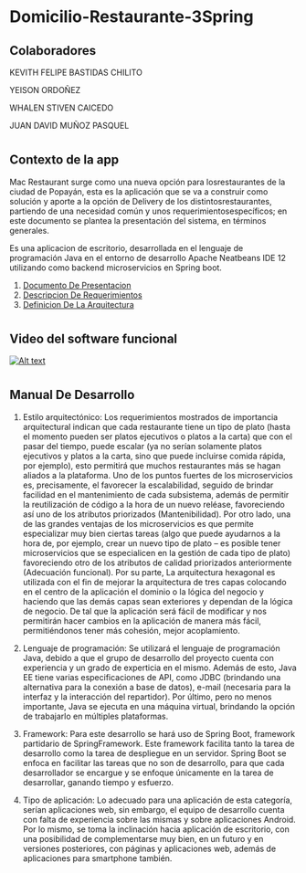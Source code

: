 # Domicilio-Restaurante-3Spring
## Colaboradores

KEVITH FELIPE BASTIDAS CHILITO

YEISON ORDOÑEZ

WHALEN STIVEN CAICEDO

JUAN DAVID MUÑOZ PASQUEL
#

## Contexto de la app

Mac Restaurant surge como una nueva opción para losrestaurantes de la ciudad de
Popayán, esta es la aplicación que se va a construir como solución y aporte a
la opción de Delivery de los distintosrestaurantes, partiendo de una necesidad
común y unos requerimientosespecíficos; en este documento se plantea la
presentación del sistema, en términos generales.

Es una aplicacion de escritorio, desarrollada en el lenguaje de programación Java
en el entorno de desarrollo Apache Neatbeans IDE 12 utilizando como backend
microservicios en Spring boot.

1. [Documento De Presentacion](https://drive.google.com/file/d/11ztUjuVNEuCKLFDDbbKhuJJGnAZrLAZK/view?usp=sharing)
2. [Descripcion De Requerimientos](https://drive.google.com/file/d/1G5MbKziyzrnuAYTUFZdLjj8x8PVeNlrU/view?usp=sharing)
3. [Definicion De La Arquitectura](https://drive.google.com/file/d/1zyhaZ5ZKF5dCqTpysxy1SGf_9DRNLR7H/view?usp=sharing)
#

## Video del software funcional

[![Alt text](https://img.youtube.com/vi/lpYUCsV-dDo/0.jpg)](https://www.youtube.com/watch?v=lpYUCsV-dDo)

#

## Manual De Desarrollo

1. Estilo arquitectónico: Los requerimientos mostrados de importancia arquitectural indican que cada restaurante tiene un tipo de plato 
(hasta el momento pueden ser platos ejecutivos o platos a la carta) que con el pasar del tiempo, puede escalar (ya no serían solamente 
platos ejecutivos y platos a la carta, sino que puede incluirse comida rápida, por ejemplo), esto permitirá que muchos restaurantes más 
se hagan aliados a la plataforma. Uno de los puntos fuertes de los microservicios es, precisamente, el favorecer la escalabilidad, seguido 
de brindar facilidad en el mantenimiento de cada subsistema, además de permitir la reutilización de código a la hora de un nuevo reléase, 
favoreciendo así uno de los atributos priorizados (Mantenibilidad). Por otro lado, una de las grandes ventajas de los microservicios es que 
permite especializar muy bien ciertas tareas (algo que puede ayudarnos a la hora de, por ejemplo, crear un nuevo tipo de plato – es posible 
tener microservicios que se especialicen en la gestión de cada tipo de plato) favoreciendo otro de los atributos de calidad priorizados 
anteriormente (Adecuación funcional). 
Por su parte, La arquitectura hexagonal es utilizada con el fin de mejorar la arquitectura de tres capas colocando en el centro de la aplicación 
el dominio o la lógica del negocio y haciendo que las demás capas sean exteriores y dependan de la lógica de negocio. De tal que la aplicación 
será fácil de modificar y nos permitirán hacer cambios en la aplicación de manera más fácil, permitiéndonos tener más cohesión, mejor acoplamiento.

2. Lenguaje de programación: Se utilizará el lenguaje de programación Java, debido a que el grupo de desarrollo del proyecto cuenta con 
experiencia y un grado de experticia en el mismo. Además de esto, Java EE tiene varias especificaciones de API, como JDBC (brindando una alternativa 
para la conexión a base de datos), e-mail (necesaria para la interfaz y la interacción del repartidor). Por último, pero no menos importante, 
Java se ejecuta en una máquina virtual, brindando la opción de trabajarlo en múltiples plataformas.

3. Framework: Para este desarrollo se hará uso de Spring Boot, framework partidario de SpringFramework. Este framework facilita tanto la tarea de 
desarrollo como la tarea de despliegue en un servidor. Spring Boot se enfoca en facilitar las tareas que no son de desarrollo, para que cada 
desarrollador se encargue y se enfoque únicamente en la tarea de desarrollar, ganando tiempo y esfuerzo.

4. Tipo de aplicación: Lo adecuado para una aplicación de esta categoría, serían aplicaciones web, sin embargo, el equipo de desarrollo cuenta con 
falta de experiencia sobre las mismas y sobre aplicaciones Android. Por lo mismo, se toma la inclinación hacia aplicación de escritorio, con una 
posibilidad de complementarse muy bien, en un futuro y en versiones posteriores, con páginas y aplicaciones web, además de aplicaciones para smartphone 
también.

#


